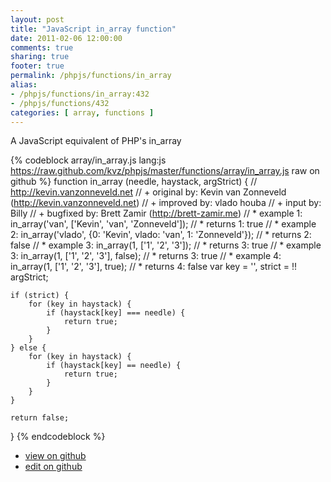 ```yaml
---
layout: post
title: "JavaScript in_array function"
date: 2011-02-06 12:00:00
comments: true
sharing: true
footer: true
permalink: /phpjs/functions/in_array
alias:
- /phpjs/functions/in_array:432
- /phpjs/functions/432
categories: [ array, functions ]
---
```

A JavaScript equivalent of PHP's in_array
<!-- more -->
{% codeblock array/in_array.js lang:js https://raw.github.com/kvz/phpjs/master/functions/array/in_array.js raw on github %}
function in_array (needle, haystack, argStrict) {
    // http://kevin.vanzonneveld.net
    // +   original by: Kevin van Zonneveld (http://kevin.vanzonneveld.net)
    // +   improved by: vlado houba
    // +   input by: Billy
    // +   bugfixed by: Brett Zamir (http://brett-zamir.me)
    // *     example 1: in_array('van', ['Kevin', 'van', 'Zonneveld']);
    // *     returns 1: true
    // *     example 2: in_array('vlado', {0: 'Kevin', vlado: 'van', 1: 'Zonneveld'});
    // *     returns 2: false
    // *     example 3: in_array(1, ['1', '2', '3']);
    // *     returns 3: true
    // *     example 3: in_array(1, ['1', '2', '3'], false);
    // *     returns 3: true
    // *     example 4: in_array(1, ['1', '2', '3'], true);
    // *     returns 4: false
    var key = '',
        strict = !! argStrict;

    if (strict) {
        for (key in haystack) {
            if (haystack[key] === needle) {
                return true;
            }
        }
    } else {
        for (key in haystack) {
            if (haystack[key] == needle) {
                return true;
            }
        }
    }

    return false;
}
{% endcodeblock %}
<ul>
 <li><a href="https://github.com/kvz/phpjs/blob/master/functions/array/in_array.js">view on github</a></li>
 <li><a href="https://github.com/kvz/phpjs/edit/master/functions/array/in_array.js">edit on github</a></li>
</ul>
